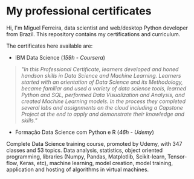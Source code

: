 # My professional certificates

Hi, I'm Miguel Ferreira, data scientist and web/desktop Python developer from Brazil. This repository contains my certifications and curriculum.

The certificates here available are:
- IBM Data Science (*159h - Coursera*)
  
>*"In this Professional Certificate, learners developed and honed handson skills in Data Science and Machine Learning. Learners started with an orientation of Data Science and its Methodology, became familiar and used a variety of data science tools, learned Python and SQL, performed Data Visualization and Analysis, and created Machine Learning models. In the process they completed several labs and assignments on the cloud including a Capstone Project at the end to apply and demonstrate their knowledge and skills."*

- Formação Data Science com Python e R (*46h - Udemy*)

Complete Data Science training course, promoted by Udemy, with 347 classes and 53 topics. Data analysis, statistics, object oriented programming, libraries (Numpy, Pandas, Matplotlib, Scikit-learn, Tensor-flow, Keras, etc), machine learning, model creation, model training, application and hosting of algorithms in virtual machines.


